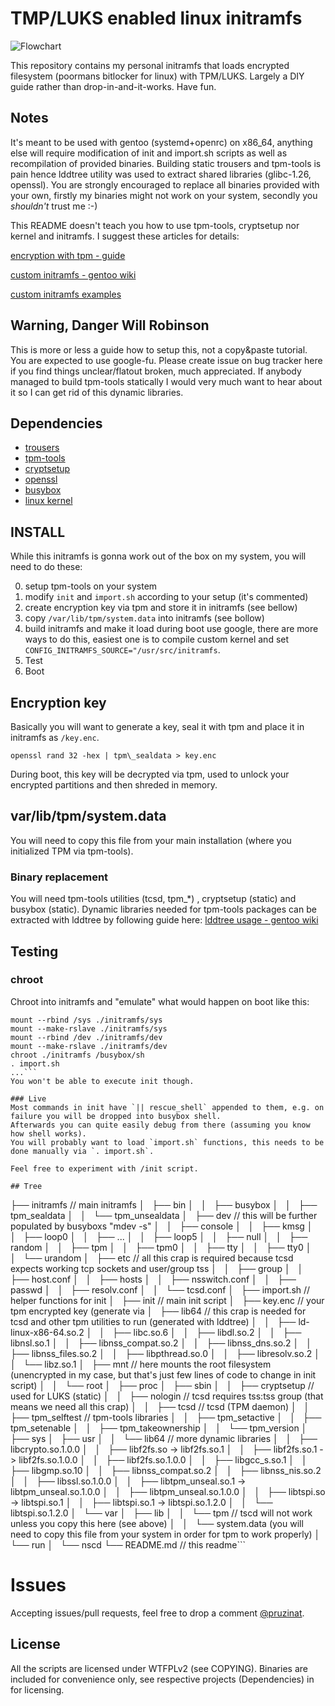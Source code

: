 # TMP/LUKS enabled linux initramfs
![Flowchart](https://github.com/tpruzina/tpm-luks-initramfs/raw/master/doc/flow.png)

This repository contains my personal initramfs that loads encrypted filesystem (poormans bitlocker for linux) with TPM/LUKS.
Largely a DIY guide rather than drop-in-and-it-works. Have fun.

## Notes
It's meant to be used with gentoo (systemd+openrc) on x86\_64, anything else will require modification of init and import.sh scripts as well as recompilation of provided binaries.
Building static trousers and tpm-tools is pain hence lddtree utility was used to extract shared libraries (glibc-1.26, openssl).
You are strongly encouraged to replace all binaries provided with your own, firstly my binaries might not work on your system, secondly you _shouldn't_ trust me :-)

This README doesn't teach you how to use tpm-tools, cryptsetup nor kernel and initramfs. I suggest these articles for details:

[encryption with tpm - guide](https://pagefault.blog/2016/12/23/guide-encryption-with-tpm/)

[custom initramfs - gentoo wiki](https://wiki.gentoo.org/wiki/Custom\_Initramfs)

[custom initramfs examples](https://wiki.gentoo.org/wiki/Custom_Initramfs/Examples)

## Warning, Danger Will Robinson
This is more or less a guide how to setup this, not a copy&paste tutorial. You are expected to use google-fu.
Please create issue on bug tracker here if you find things unclear/flatout broken, much appreciated.
If anybody managed to build tpm-tools statically I would very much want to hear about it so I can get rid of this dynamic libraries.

## Dependencies
* [trousers](https://github.com/srajiv/trousers)
* [tpm-tools](https://github.com/srajiv/tpm-tools)
* [cryptsetup](https://gitlab.com/cryptsetup/cryptsetup)
* [openssl](https://www.openssl.org/)
* [busybox](https://busybox.net/)
* [linux kernel](https://www.kernel.org)

## INSTALL
While this initramfs is gonna work out of the box on my system, you will need to do these:

0) setup tpm-tools on your system
1) modify `init` and `import.sh` according to your setup (it's commented)
2) create encryption key via tpm and store it in initramfs (see bellow)
3) copy `/var/lib/tpm/system.data` into initramfs (see bollow)
4) build initramfs and make it load during boot
    use google, there are more ways to do this, 
    easiest one is to compile custom kernel and set `CONFIG_INITRAMFS_SOURCE="/usr/src/initramfs`.
5) Test
6) Boot

## Encryption key

Basically you will want to generate a key, seal it with tpm and place it in initramfs as `/key.enc`.

```openssl rand 32 -hex | tpm\_sealdata > key.enc```

During boot, this key will be decrypted via tpm, used to unlock your encrypted partitions and then shreded in memory.

## var/lib/tpm/system.data

You will need to copy this file from your main installation (where you initialized TPM via tpm-tools).

### Binary replacement
You will need tpm-tools utilities (tcsd, tpm_*) , cryptsetup (static) and busybox (static).
Dynamic libraries needed for tpm-tools packages can be extracted with lddtree by following guide here:
[lddtree usage - gentoo wiki](https://wiki.gentoo.org/wiki/Custom_Initramfs#lddtree)


## Testing
### chroot
Chroot into initramfs and "emulate" what would happen on boot like this:
```mount -t proc /proc ./initramfs/proc
mount --rbind /sys ./initramfs/sys
mount --make-rslave ./initramfs/sys
mount --rbind /dev ./initramfs/dev
mount --make-rslave ./initramfs/dev
chroot ./initramfs /busybox/sh
. import.sh
...```
You won't be able to execute init though.

### Live
Most commands in init have `|| rescue_shell` appended to them, e.g. on failure you will be dropped into busybox shell.
Afterwards you can quite easily debug from there (assuming you know how shell works). 
You will probably want to load `import.sh` functions, this needs to be done manually via `. import.sh`.

Feel free to experiment with /init script.

## Tree
```
├── initramfs                   // main initramfs
│   ├── bin
│   │   ├── busybox
│   │   ├── tpm\_sealdata
│   │   └── tpm\_unsealdata
│   ├── dev                     // this will be further populated by busyboxs "mdev -s"
│   │   ├── console
│   │   ├── kmsg
│   │   ├── loop0
│   │   ├── ...
│   │   ├── loop5
│   │   ├── null
│   │   ├── random
│   │   ├── tpm
│   │   ├── tpm0
│   │   ├── tty
│   │   ├── tty0
│   │   └── urandom
│   ├── etc                     // all this crap is required because tcsd expects working tcp sockets and user/group tss
│   │   ├── group
│   │   ├── host.conf
│   │   ├── hosts
│   │   ├── nsswitch.conf
│   │   ├── passwd
│   │   ├── resolv.conf
│   │   └── tcsd.conf
│   ├── import.sh               // helper functions for init
│   ├── init                    // main init script
│   ├── key.enc                 // your tpm encrypted key (generate via 
│   ├── lib64                   // this crap is needed for tcsd and other tpm utilities to run (generated with lddtree)
│   │   ├── ld-linux-x86-64.so.2
│   │   ├── libc.so.6
│   │   ├── libdl.so.2
│   │   ├── libnsl.so.1
│   │   ├── libnss\_compat.so.2
│   │   ├── libnss\_dns.so.2
│   │   ├── libnss\_files.so.2
│   │   ├── libpthread.so.0
│   │   ├── libresolv.so.2
│   │   └── libz.so.1
│   ├── mnt                     // here mounts the root filesystem (unencrypted in my case, but that's just few lines of code to change in init script)
│   │   └── root
│   ├── proc
│   ├── sbin
│   │   ├── cryptsetup          // used for LUKS (static)
│   │   ├── nologin             // tcsd requires tss:tss group (that means we need all this crap)
│   │   ├── tcsd                // tcsd (TPM daemon)
│   │   ├── tpm\_selftest       // tpm-tools libraries
│   │   ├── tpm\_setactive
│   │   ├── tpm\_setenable
│   │   ├── tpm\_takeownership
│   │   └── tpm\_version
│   ├── sys
│   ├── usr
│   │   └── lib64               // more dynamic libraries
│   │       ├── libcrypto.so.1.0.0
│   │       ├── libf2fs.so -> libf2fs.so.1
│   │       ├── libf2fs.so.1 -> libf2fs.so.1.0.0
│   │       ├── libf2fs.so.1.0.0
│   │       ├── libgcc\_s.so.1
│   │       ├── libgmp.so.10
│   │       ├── libnss\_compat.so.2
│   │       ├── libnss\_nis.so.2
│   │       ├── libssl.so.1.0.0
│   │       ├── libtpm\_unseal.so.1 -> libtpm\_unseal.so.1.0.0
│   │       ├── libtpm\_unseal.so.1.0.0
│   │       ├── libtspi.so -> libtspi.so.1
│   │       ├── libtspi.so.1 -> libtspi.so.1.2.0
│   │       └── libtspi.so.1.2.0
│   └── var
│       ├── lib
│       │   └── tpm             // tscd will not work unless you copy this here (see above)
│       │       └── system.data (you will need to copy this file from your system in order for tpm to work properly)
│       └── run
│           └── nscd
└── README.md   // this readme```

# Issues
Accepting issues/pull requests, feel free to drop a comment [@pruzinat](https://twitter.com/).

## License
All the scripts are licensed under WTFPLv2 (see COPYING).
Binaries are included for convenience only, see respective projects (Dependencies) in for licensing.
